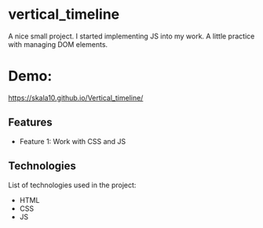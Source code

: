 # vertical_timeline

A nice small project. I started implementing JS into my work. A little practice with managing DOM elements.

# Demo: 

https://skala10.github.io/Vertical_timeline/

## Features

- Feature 1: Work with CSS and JS

## Technologies

List of technologies used in the project:

- HTML
- CSS
- JS
